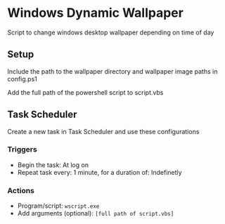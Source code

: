 # Windows Dynamic Wallpaper
Script to change windows desktop wallpaper depending on time of day

## Setup
Include the path to the wallpaper directory and wallpaper image paths in config.ps1

Add the full path of the powershell script to script.vbs

## Task Scheduler
Create a new task in Task Scheduler and use these configurations

### Triggers
- Begin the task: At log on
- Repeat task every: 1 minute, for a duration of: Indefinetly

### Actions
- Program/script: `wscript.exe`
- Add arguments (optional): `[full path of script.vbs]`
